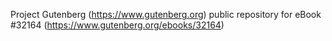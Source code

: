 Project Gutenberg (https://www.gutenberg.org) public repository for eBook #32164 (https://www.gutenberg.org/ebooks/32164)
